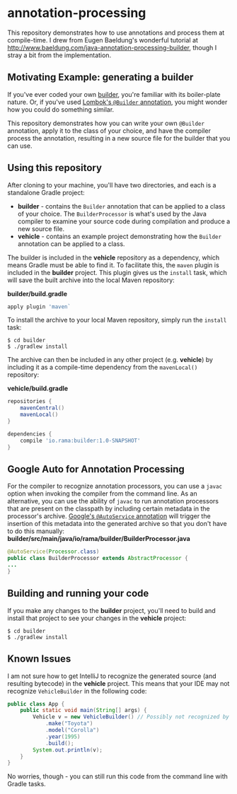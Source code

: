 # annotation-processing
This repository demonstrates how to use annotations and process them at compile-time. I drew from Eugen Baeldung's wonderful tutorial at http://www.baeldung.com/java-annotation-processing-builder, though I stray a bit from the implementation.

## Motivating Example: generating a builder
If you've ever coded your own [builder](https://sourcemaking.com/design_patterns/builder), you're familiar with its boiler-plate nature. Or, if you've used [Lombok's `@Builder` annotation](https://projectlombok.org/features/Builder.html), you might wonder how you could do something similar.

This repository demonstrates how you can write your own `@Builder` annotation, apply it to the class of your choice, and have the compiler process the annotation, resulting in a new source file for the builder that you can use.

## Using this repository
After cloning to your machine, you'll have two directories, and each is a standalone Gradle project:
- **builder** -  contains the `Builder` annotation that can be applied to a class of your choice. The `BuilderProcessor` is what's used by the Java compiler to examine your source code during compilation and produce a new source file.
- **vehicle** - contains an example project demonstrating how the `Builder` annotation can be applied to a class.

The builder is included in the **vehicle** repository as a dependency, which means Gradle must be able to find it. To facilitate this, the `maven` plugin is included in the **builder** project. This plugin gives us the `install` task, which will save the built archive into the local Maven repository:

**builder/build.gradle**
```groovy
apply plugin 'maven`
```
To install the archive to your local Maven repository, simply run the `install` task:
```
$ cd builder
$ ./gradlew install
```

The archive can then be included in any other project (e.g. **vehicle**) by including it as a compile-time dependency from the `mavenLocal()` repository:

**vehicle/build.gradle**
```groovy
repositories {
    mavenCentral()
    mavenLocal()
}

dependencies {
    compile 'io.rama:builder:1.0-SNAPSHOT'
}
```

## Google Auto for Annotation Processing
For the compiler to recognize annotation processors, you can use a `javac` option when invoking the compiler from the command line. As an alternative, you can use the ability of `javac` to run annotation processors that are present on the classpath by including certain metadata in the processor's archive. [Google's `@AutoService` annotation](https://github.com/google/auto/tree/master/service) will trigger the insertion of this metadata into the generated archive so that you don't have to do this manually:
**builder/src/main/java/io/rama/builder/BuilderProcessor.java**
```java
@AutoService(Processor.class)
public class BuilderProcessor extends AbstractProcessor {
...
}
```

## Building and running your code
If you make any changes to the **builder** project, you'll need to build and install that project to see your changes in the **vehicle** project:
```
$ cd builder
$ ./gradlew install
```

## Known Issues
I am not sure how to get IntelliJ to recognize the generated source (and resulting bytecode) in the **vehicle** project. This means that your IDE may not recognize `VehicleBuilder` in the following code:
```java
public class App {
    public static void main(String[] args) {
        Vehicle v = new VehicleBuilder() // Possibly not recognized by IDE
            .make("Toyota")
            .model("Corolla")
            .year(1995)
            .build();
        System.out.println(v);
    }
}
```
No worries, though - you can still run this code from the command line with Gradle tasks.

